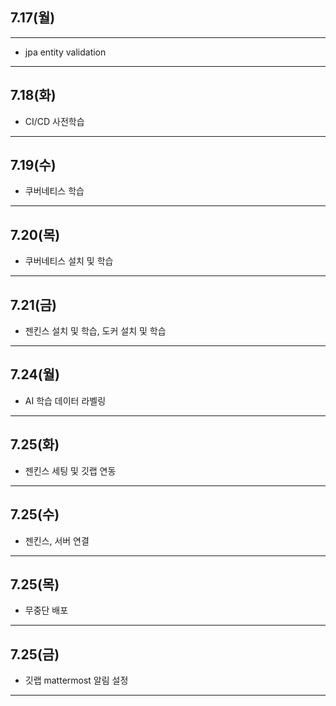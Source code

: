 ## 7.17(월)
---
- jpa entity validation
---
## 7.18(화)
- CI/CD 사전학습
---
## 7.19(수)
- 쿠버네티스 학습
---
## 7.20(목)
- 쿠버네티스 설치 및 학습
---
## 7.21(금)
- 젠킨스 설치 및 학습, 도커 설치 및 학습
---
## 7.24(월)
- AI 학습 데이터 라벨링
---
## 7.25(화)
- 젠킨스 세팅 및 깃랩 연동
---
## 7.25(수)
- 젠킨스, 서버 연결
---
## 7.25(목)
- 무중단 배포
---
## 7.25(금)
- 깃랩 mattermost 알림 설정
---
